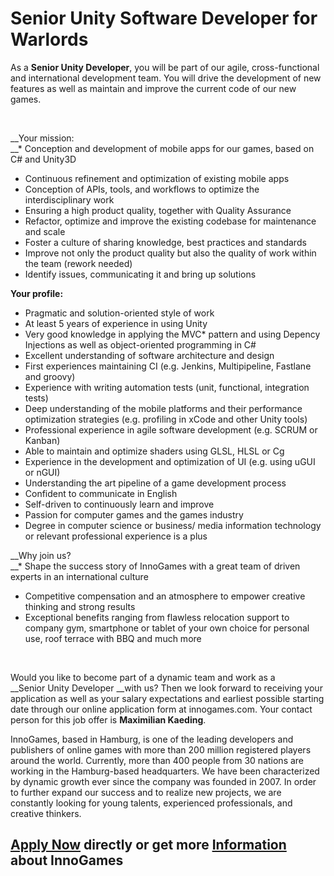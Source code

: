 # Senior Unity Software Developer for Warlords

As a<span>&nbsp;</span>__Senior Unity&nbsp;Developer__, you will be part of our agile, cross-functional and international development team. You will drive the development of new features as well as maintain and improve the current code of our new games.

&nbsp;

__Your mission:  
__*   Conception and development of mobile apps for our games, based on C\# and Unity3D
*   Continuous refinement and optimization of existing mobile apps
*   Conception of APIs, tools, and workflows to optimize the interdisciplinary work
*   Ensuring a high product quality, together with Quality Assurance
*   Refactor, optimize and improve the existing codebase for maintenance and scale
*   Foster a culture of sharing knowledge, best practices and standards
*   Improve not only the product quality but also the quality of work within the team (rework needed)
*   Identify issues, communicating it and bring up solutions

  
__Your profile:__  

*   Pragmatic and solution-oriented style of work
*   At least 5 years of experience in using Unity
*   Very good knowledge in applying the MVC\* pattern and using Depency Injections as well as object-oriented programming in C\#
*   Excellent understanding of software architecture and design
*   First experiences maintaining CI (e.g. Jenkins, Multipipeline, Fastlane and groovy)
*   Experience with writing automation tests (unit, functional, integration tests)
*   Deep understanding of the mobile platforms and their performance optimization strategies (e.g. profiling in xCode and other Unity tools)
*   Professional experience in agile software development (e.g. SCRUM or Kanban)
*   Able to maintain and optimize shaders using GLSL, HLSL or Cg
*   Experience in the development and optimization of UI (e.g. using uGUI or nGUI)
*   Understanding the art pipeline of a game development process
*   Confident to communicate in English
*   Self-driven to continuously learn and improve
*   Passion for computer games and the games industry
*   Degree in computer science or business/ media information technology or relevant professional experience is a plus

  
  

__Why join us?  
__*   Shape the success story of InnoGames with a great team of driven experts in an international culture
*   Competitive compensation and an atmosphere to empower creative thinking and strong results
*   Exceptional benefits ranging from flawless relocation support to company gym, smartphone or tablet of your own choice for personal use, roof terrace with BBQ and much more

&nbsp;

Would you like to become part of a dynamic team and work as a __Senior&nbsp;Unity Developer&nbsp;__with us? Then we look forward to receiving your application as well as your salary expectations and earliest possible starting date through our online application form at innogames.com. Your contact person for this job offer is<span>&nbsp;</span>__Maximilian Kaeding__.

InnoGames, based in Hamburg, is one of the leading developers and publishers of online games with more than 200 million registered players around the world. Currently, more than 400 people from 30 nations are working in the Hamburg-based headquarters. We have been characterized by dynamic growth ever since the company was founded in 2007. In order to further expand our success and to realize new projects, we are constantly looking for young talents, experienced professionals, and creative thinkers.

## [Apply Now](http://app.jobvite.com/CompanyJobs/Careers.aspx?c=qyy9VfwU&j=oLsD9fwJ&k=Apply&__jvst=Job+Board&i__jvsd=github_jobs_repo) directly or get more [Information](https://www.innogames.com/career/detail/job/senior-unity-software-developer-for-warlords/?s=github_jobs_repo) about InnoGames